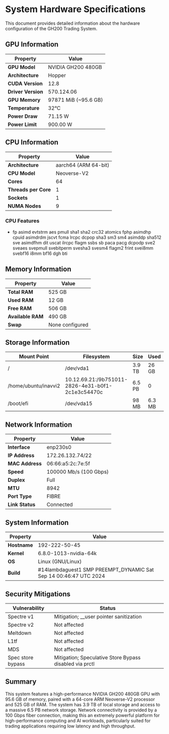 # System Hardware Specifications

This document provides detailed information about the hardware configuration of the GH200 Trading System.

## GPU Information

| Property | Value |
|----------|-------|
| **GPU Model** | NVIDIA GH200 480GB |
| **Architecture** | Hopper |
| **CUDA Version** | 12.8 |
| **Driver Version** | 570.124.06 |
| **GPU Memory** | 97871 MiB (~95.6 GB) |
| **Temperature** | 32°C |
| **Power Draw** | 71.15 W |
| **Power Limit** | 900.00 W |

## CPU Information

| Property | Value |
|----------|-------|
| **Architecture** | aarch64 (ARM 64-bit) |
| **CPU Model** | Neoverse-V2 |
| **Cores** | 64 |
| **Threads per Core** | 1 |
| **Sockets** | 1 |
| **NUMA Nodes** | 9 |

### CPU Features
- fp asimd evtstrm aes pmull sha1 sha2 crc32 atomics fphp asimdhp cpuid asimdrdm jscvt fcma lrcpc dcpop sha3 sm3 sm4 asimddp sha512 sve asimdfhm dit uscat ilrcpc flagm ssbs sb paca pacg dcpodp sve2 sveaes svepmull svebitperm svesha3 svesm4 flagm2 frint svei8mm svebf16 i8mm bf16 dgh bti

## Memory Information

| Property | Value |
|----------|-------|
| **Total RAM** | 525 GB |
| **Used RAM** | 12 GB |
| **Free RAM** | 506 GB |
| **Available RAM** | 490 GB |
| **Swap** | None configured |

## Storage Information

| Mount Point | Filesystem | Size | Used | Available | Use% |
|-------------|------------|------|------|-----------|------|
| / | /dev/vda1 | 3.9 TB | 26 GB | 3.9 TB | 1% |
| /home/ubuntu/inavvi2 | 10.12.69.21:/9b751011-2826-4e31-b0f1-2c1e3c54470c | 6.5 PB | 0 | 6.5 PB | 0% |
| /boot/efi | /dev/vda15 | 98 MB | 6.3 MB | 92 MB | 7% |

## Network Information

| Property | Value |
|----------|-------|
| **Interface** | enp230s0 |
| **IP Address** | 172.26.132.74/22 |
| **MAC Address** | 06:66:a5:2c:7e:5f |
| **Speed** | 100000 Mb/s (100 Gbps) |
| **Duplex** | Full |
| **MTU** | 8942 |
| **Port Type** | FIBRE |
| **Link Status** | Connected |

## System Information

| Property | Value |
|----------|-------|
| **Hostname** | 192-222-50-45 |
| **Kernel** | 6.8.0-1013-nvidia-64k |
| **OS** | Linux (GNU/Linux) |
| **Build** | #14lambdaguest1 SMP PREEMPT_DYNAMIC Sat Sep 14 00:46:47 UTC 2024 |

## Security Mitigations

| Vulnerability | Status |
|---------------|--------|
| Spectre v1 | Mitigation; __user pointer sanitization |
| Spectre v2 | Not affected |
| Meltdown | Not affected |
| L1tf | Not affected |
| MDS | Not affected |
| Spec store bypass | Mitigation; Speculative Store Bypass disabled via prctl |

## Summary

This system features a high-performance NVIDIA GH200 480GB GPU with 95.6 GB of memory, paired with a 64-core ARM Neoverse-V2 processor and 525 GB of RAM. The system has 3.9 TB of local storage and access to a massive 6.5 PB network storage. Network connectivity is provided by a 100 Gbps fiber connection, making this an extremely powerful platform for high-performance computing and AI workloads, particularly suited for trading applications requiring low latency and high throughput.